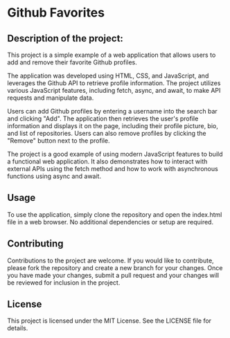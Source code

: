 # Github Favorites

## Description of the project:

This project is a simple example of a web application that allows users to add and remove their favorite Github profiles.

The application was developed using HTML, CSS, and JavaScript, and leverages the Github API to retrieve profile information. The project utilizes various JavaScript features, including fetch, async, and await, to make API requests and manipulate data.

Users can add Github profiles by entering a username into the search bar and clicking "Add". The application then retrieves the user's profile information and displays it on the page, including their profile picture, bio, and list of repositories. Users can also remove profiles by clicking the "Remove" button next to the profile.

The project is a good example of using modern JavaScript features to build a functional web application. It also demonstrates how to interact with external APIs using the fetch method and how to work with asynchronous functions using async and await.

## Usage
To use the application, simply clone the repository and open the index.html file in a web browser. No additional dependencies or setup are required.

## Contributing
Contributions to the project are welcome. If you would like to contribute, please fork the repository and create a new branch for your changes. Once you have made your changes, submit a pull request and your changes will be reviewed for inclusion in the project.

## License
This project is licensed under the MIT License. See the LICENSE file for details.
